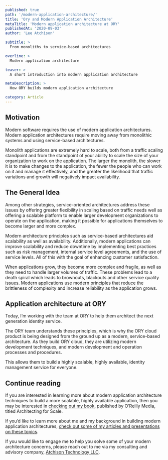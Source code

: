 ```yaml
---
published: true
path: '/modern-application-architecture/'
title: 'Ory and Modern Application Architecture'
metaTitle: 'Modern application architecture at ORY'
publishedAt: '2020-09-03'
author: 'Lee Atchison'

subtitle: >
  From monoliths to service-based architectures 

overline: >
  Modern application architecture

teaser: >
  A short introduction into modern application architecture

metaDescription: >
  How ORY builds modern application architecture

category: Article
---
```


## Motivation

Modern software requires the use of modern application architectures. Modern
application architectures require moving away from monolithic systems and using
service-based architectures.

Monolith applications are extremely hard to scale, both from a traffic scaling
standpoint and from the standpoint of your ability to scale the size of your
organization to work on the application. The larger the monolith, the slower it
is to make changes to the application, the fewer the people who can work on it
and manage it effectively, and the greater the likelihood that traffic
variations and growth will negatively impact availability.

## The General Idea

Among other strategies, service-oriented architectures address these issues by
offering greater flexibility in scaling based on traffic needs well as offering
a scalable platform to enable larger development organizations to operate on the
application, making it possible for applications themselves to become larger and
more complex.

Modern architecture principles such as service-based architectures aid
scalability as well as availability. Additionally, modern applications can
improve scalability and reduce downtime by implementing best practices such as
risk management, internal service level agreements, and the use of service
levels. All of this with the goal of enhancing customer satisfaction.

When applications grow, they become more complex and fragile, as well as they
need to handle larger volumes of traffic. These problems lead to a death spiral
which leads to brownouts, blackouts and other service quality issues. Modern
applications use modern principles that reduce the brittleness of complexity and
increase reliability as the application grows.

## Application architecture at ORY

Today, I’m working with the team at ORY to help them architect the next
generation identity service.

The ORY team understands these principles, which is why the ORY cloud product is
being designed from the ground up as a modern, service-based architecture. As
they build ORY cloud, they are utilizing modern development techniques, and
modern development and operation processes and procedures.

This allows them to build a highly scalable, highly available, identity
management service for everyone.

## Continue reading

If you are interested in learning more about modern application architecture
techniques to build a more scalable, highly available application, then you may
be interested in
[checking out my book](https://leeatchison.com/architectingforscale/?utm_source=ory&utm_medium=blog&utm_campaign=202008 'Architecting for Scale'),
published by O’Reilly Media, titled Architecting for Scale.

If you’d like to learn more about me and my background in building modern
application architectures,
[check out some of my articles and presentations on these topics](https://leeatchison.com/?utm_source=ory&utm_medium=blog&utm_campaign=202008).

If you would like to engage me to help you solve some of your modern
architecture concerns, please reach out to me via my consulting and advisory
company,
[Atchison Technology LLC](https://atchisontechnology.com/?utm_source=ory&utm_medium=blog&utm_campaign=202008).
